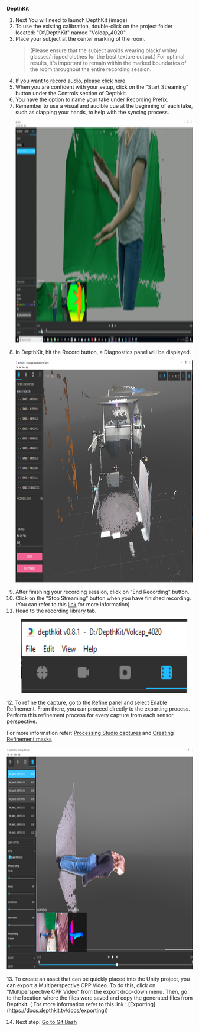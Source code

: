  **DepthKit**
1. Next You will need to launch DepthKit (image)
2. To use the existing calibration, double-click on the project folder located: "D:\DepthKit" named "Volcap_4020".
3. Place your subject at the center marking of the room. 
	>(Please ensure that the subject avoids wearing black/ white/ glasses/ ripped clothes for the best texture output.)
	> For optimal results, it's important to remain within the marked boundaries of the room throughout the entire recording session.
4. [If you want to record audio, please click here.](reaper.md)
5. When you are confident with your setup, click on the "Start Streaming" button under the Controls section of Depthkit.
6. You have the option to name your take under Recording Prefix.
7. Remember to use a visual and audible cue at the beginning of each take, such as clapping your hands, to help with the syncing process.
      <p align="center">
     <img src="images/DK/clap.png" width="750" height="600" alt="Open Device">
   </p>
8. In DepthKit, hit the Record button, a Diagnostics panel will be displayed.
       <p align="center">
     <img src="images/DK/main.PNG" width="1000" height="600" alt="Open Device">
   </p>
9. After finishing your recording session, click on "End Recording" button.
10. Click on the "Stop Streaming" button when you have finished recording. (You can refer to this [link](https://docs.depthkit.tv/docs/studio-recording) for more information)
11. Head to the recording library tab.
      <p align="center">
     <img src="images/DK/library.PNG" width="450" height="200" alt="Open Device">
   </p>
12. To refine the capture, go to the Refine panel and select Enable Refinement. From there, you can proceed directly to the exporting process. Perform this refinement process for every capture from each sensor perspective. 

For more information refer: [Processing Studio captures](https://docs.depthkit.tv/docs/processing-studio-captures) and [Creating Refinement masks](https://docs.depthkit.tv/docs/creating-refinement-masks)
     
<p align="center">
     <img src="images/DK/refine.png" width="1000" height="600" alt="Open Device">
   </p>
13. To create an asset that can be quickly placed into  the  Unity project, you can export a Multiperspective CPP Video. To do this, click on "Multiperspective CPP Video" from the export drop-down menu. Then, go to the location where the files were saved and copy the generated files from Depthkit. ( For more information refer to this link : [Exporting](https://docs.depthkit.tv/docs/exporting))

14. Next step: [Go to Git Bash](Gitbash.md)
